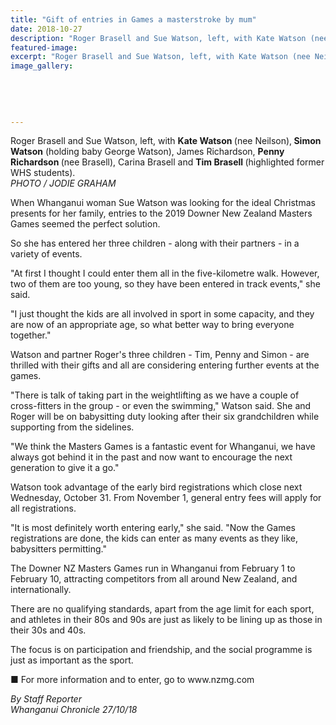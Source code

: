```yaml
---
title: "Gift of entries in Games a masterstroke by mum"
date: 2018-10-27
description: "Roger Brasell and Sue Watson, left, with Kate Watson (nee Neilson), Simon Watson (holding baby George Watson)..."
featured-image: 
excerpt: "Roger Brasell and Sue Watson, left, with Kate Watson (nee Neilson), Simon Watson (holding baby George Watson)..."
image_gallery:
	
	
	
	
	
---
```


<p><span>Roger Brasell and Sue Watson, left, with <strong>Kate Watson </strong>(nee Neilson),<strong> Simon Watson</strong> (holding baby George Watson), James Richardson, <strong>Penny Richardson </strong>(nee Brasell), Carina Brasell and <strong>Tim Brasell </strong>(highlighted former WHS students).<br /><em>PHOTO / JODIE GRAHAM</em></span></p>
<p class="element element-paragraph">When Whanganui woman Sue Watson was looking for the ideal Christmas presents for her family, entries to the 2019 Downer New Zealand Masters Games seemed the perfect solution.</p>
<p class="element element-paragraph">So she has entered her three children - along with their partners - in a variety of events.</p>
<p class="element element-paragraph">"At first I thought I could enter them all in the five-kilometre walk. However, two of them are too young, so they have been entered in track events," she said.</p>
<p class="element element-paragraph">"I just thought the kids are all involved in sport in some capacity, and they are now of an appropriate age, so what better way to bring everyone together."</p>
<p class="element element-paragraph">Watson and partner Roger's three children - Tim, Penny and Simon - are thrilled with their gifts and all are considering entering further events at the games.</p>
<p class="element element-paragraph">"There is talk of taking part in the weightlifting as we have a couple of cross-fitters in the group - or even the swimming," Watson said. She and Roger will be on babysitting duty looking after their six grandchildren while supporting from the sidelines.</p>
<p class="element element-paragraph">"We think the Masters Games is a fantastic event for Whanganui, we have always got behind it in the past and now want to encourage the next generation to give it a go."</p>
<p class="element element-paragraph">Watson took advantage of the early bird registrations which close next Wednesday, October 31. From November 1, general entry fees will apply for all registrations.</p>
<p class="element element-paragraph">"It is most definitely worth entering early," she said. "Now the Games registrations are done, the kids can enter as many events as they like, babysitters permitting."</p>
<p class="element element-paragraph">The Downer NZ Masters Games run in Whanganui from February 1 to February 10, attracting competitors from all around New Zealand, and internationally.</p>
<p class="element element-paragraph">There are no qualifying standards, apart from the age limit for each sport, and athletes in their 80s and 90s are just as likely to be lining up as those in their 30s and 40s.</p>
<p class="element element-paragraph">The focus is on participation and friendship, and the social programme is just as important as the sport.</p>
<p class="element element-paragraph">■ For more information and to enter, go to www.nzmg.com</p>
<p><em>By Staff Reporter</em><br /><em>Whanganui Chronicle 27/10/18</em></p>

